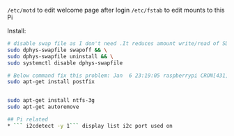 
`/etc/motd` to edit welcome page after login
`/etc/fstab` to edit mounts to this Pi


Install:
```bash
# disable swap file as I don't need .It reduces amount write/read of SD card.It is not for performance
sudo dphys-swapfile swapoff && \
sudo dphys-swapfile uninstall && \
sudo systemctl disable dphys-swapfile

# Below command fix this problem: Jan  6 23:19:05 raspberrypi CRON[431]: (CRON) info (No MTA installed, discarding  output)
sudo apt-get install postfix


sudo apt-get install ntfs-3g 
sudo apt-get autoremove

## Pi related
* ``` i2cdetect -y 1``` display list i2c port used on


```